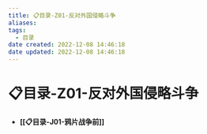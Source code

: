 ```yaml
---
title: 📋目录-Z01-反对外国侵略斗争
aliases:
tags:
  - 目录
date created: 2022-12-08 14:46:18
date updated: 2022-12-08 14:46:18
---
```


# 📋目录-Z01-反对外国侵略斗争

- **[[📋目录-J01-鸦片战争前]]**
